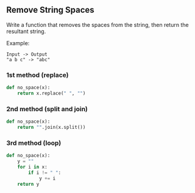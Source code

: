 ## Remove String Spaces

Write a function that removes the spaces from the string, then return the resultant string.

Example:
```
Input -> Output
"a b c" -> "abc"
```

### 1st method (replace)
```python
def no_space(x):
    return x.replace(" ", "")
```

### 2nd method (split and join)
```python
def no_space(x):
    return "".join(x.split())
```

### 3rd method (loop)
```python
def no_space(x):
    y = ""
    for i in x:
        if i != " ":
            y += i
    return y
```
